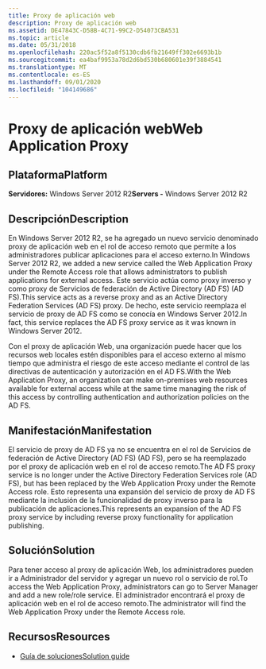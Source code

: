 ```yaml
---
title: Proxy de aplicación web
description: Proxy de aplicación web
ms.assetid: DE47843C-D58B-4C71-99C2-D54073CBA531
ms.topic: article
ms.date: 05/31/2018
ms.openlocfilehash: 220ac5f52a8f5130cdb6fb21649ff302e6693b1b
ms.sourcegitcommit: ea4baf9953a78d2d6bd530b680601e39f3884541
ms.translationtype: MT
ms.contentlocale: es-ES
ms.lasthandoff: 09/01/2020
ms.locfileid: "104149686"
---
```

# <a name="web-application-proxy"></a><span data-ttu-id="5fbe0-103">Proxy de aplicación web</span><span class="sxs-lookup"><span data-stu-id="5fbe0-103">Web Application Proxy</span></span>

## <a name="platform"></a><span data-ttu-id="5fbe0-104">Plataforma</span><span class="sxs-lookup"><span data-stu-id="5fbe0-104">Platform</span></span>

<span data-ttu-id="5fbe0-105">**Servidores:** Windows Server 2012 R2</span><span class="sxs-lookup"><span data-stu-id="5fbe0-105">**Servers -** Windows Server 2012 R2</span></span>  






## <a name="description"></a><span data-ttu-id="5fbe0-106">Descripción</span><span class="sxs-lookup"><span data-stu-id="5fbe0-106">Description</span></span>

<span data-ttu-id="5fbe0-107">En Windows Server 2012 R2, se ha agregado un nuevo servicio denominado proxy de aplicación web en el rol de acceso remoto que permite a los administradores publicar aplicaciones para el acceso externo.</span><span class="sxs-lookup"><span data-stu-id="5fbe0-107">In Windows Server 2012 R2, we added a new service called the Web Application Proxy under the Remote Access role that allows administrators to publish applications for external access.</span></span> <span data-ttu-id="5fbe0-108">Este servicio actúa como proxy inverso y como proxy de Servicios de federación de Active Directory (AD FS) (AD FS).</span><span class="sxs-lookup"><span data-stu-id="5fbe0-108">This service acts as a reverse proxy and as an Active Directory Federation Services (AD FS) proxy.</span></span> <span data-ttu-id="5fbe0-109">De hecho, este servicio reemplaza el servicio de proxy de AD FS como se conocía en Windows Server 2012.</span><span class="sxs-lookup"><span data-stu-id="5fbe0-109">In fact, this service replaces the AD FS proxy service as it was known in Windows Server 2012.</span></span>

<span data-ttu-id="5fbe0-110">Con el proxy de aplicación Web, una organización puede hacer que los recursos web locales estén disponibles para el acceso externo al mismo tiempo que administra el riesgo de este acceso mediante el control de las directivas de autenticación y autorización en el AD FS.</span><span class="sxs-lookup"><span data-stu-id="5fbe0-110">With the Web Application Proxy, an organization can make on-premises web resources available for external access while at the same time managing the risk of this access by controlling authentication and authorization policies on the AD FS.</span></span>

## <a name="manifestation"></a><span data-ttu-id="5fbe0-111">Manifestación</span><span class="sxs-lookup"><span data-stu-id="5fbe0-111">Manifestation</span></span>

<span data-ttu-id="5fbe0-112">El servicio de proxy de AD FS ya no se encuentra en el rol de Servicios de federación de Active Directory (AD FS) (AD FS), pero se ha reemplazado por el proxy de aplicación web en el rol de acceso remoto.</span><span class="sxs-lookup"><span data-stu-id="5fbe0-112">The AD FS proxy service is no longer under the Active Directory Federation Services role (AD FS), but has been replaced by the Web Application Proxy under the Remote Access role.</span></span> <span data-ttu-id="5fbe0-113">Esto representa una expansión del servicio de proxy de AD FS mediante la inclusión de la funcionalidad de proxy inverso para la publicación de aplicaciones.</span><span class="sxs-lookup"><span data-stu-id="5fbe0-113">This represents an expansion of the AD FS proxy service by including reverse proxy functionality for application publishing.</span></span>

## <a name="solution"></a><span data-ttu-id="5fbe0-114">Solución</span><span class="sxs-lookup"><span data-stu-id="5fbe0-114">Solution</span></span>

<span data-ttu-id="5fbe0-115">Para tener acceso al proxy de aplicación Web, los administradores pueden ir a Administrador del servidor y agregar un nuevo rol o servicio de rol.</span><span class="sxs-lookup"><span data-stu-id="5fbe0-115">To access the Web Application Proxy, administrators can go to Server Manager and add a new role/role service.</span></span> <span data-ttu-id="5fbe0-116">El administrador encontrará el proxy de aplicación web en el rol de acceso remoto.</span><span class="sxs-lookup"><span data-stu-id="5fbe0-116">The administrator will find the Web Application Proxy under the Remote Access role.</span></span>

## <a name="resources"></a><span data-ttu-id="5fbe0-117">Recursos</span><span class="sxs-lookup"><span data-stu-id="5fbe0-117">Resources</span></span>

-   <span data-ttu-id="5fbe0-118">[Guía de soluciones](/previous-versions/windows/it-pro/windows-server-2012-R2-and-2012/dn280942(v=ws.11))</span><span class="sxs-lookup"><span data-stu-id="5fbe0-118">[Solution guide](/previous-versions/windows/it-pro/windows-server-2012-R2-and-2012/dn280942(v=ws.11))</span></span>

 

 
